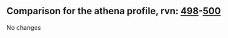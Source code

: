 ## Comparison for the athena profile, rvn: [498](https://github.com/PRO100KatYT/FortniteProfileRevisions/tree/main/profiles/athena/498%20athena.json)-[500](https://github.com/PRO100KatYT/FortniteProfileRevisions/tree/main/profiles/athena/500%20athena.json)

No changes
